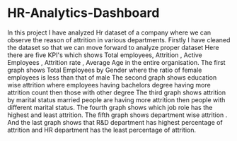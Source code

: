 # HR-Analytics-Dashboard

In this project I have analyzed Hr dataset of a company where we can observe the reason of attrition in various departments.
Firstly I have cleaned the dataset so that we can move forward to analyze proper dataset
Here there are five KPI's which shows Total employees, Attrition , Active Employees , Attrition rate , Average Age in the entire organisation.
The first graph shows Total Employees by Gender where the ratio of female employees is less than that of male
The second graph shows education wise attrition where employees having bachelors degree having more attrition count then those with other degree
The third graph shows attrition by marital status married people are having more attrition then people with different marital status.
The fourth graph shows which job role has the highest and least attrition.
The fifth graph shows department wise attrition .
And the last graph shows that R&D department has highest percentage of attrition and HR department has the least percentage of attrition.

